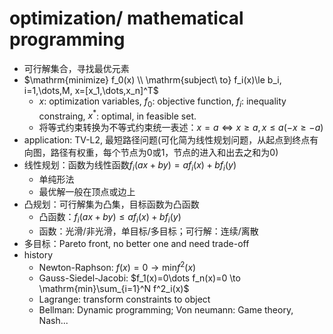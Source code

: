 # optimization/ mathematical programming
- 可行解集合，寻找最优元素
- $\mathrm{minimize} f_0(x) \\ \mathrm{subject\ to} f_i(x)\le b_i, i=1,\dots,M, x=[x_1,\dots,x_n]^T$
    - $x$: optimization variables, $f_0$: objective function, $f_i$: inequality constraing, $x^*$: optimal, in feasible set.
    - 将等式约束转换为不等式约束统一表述：$x=a \Leftrightarrow x\ge a, x\le a(-x\ge -a)$
- application: TV-L2, 最短路径问题(可化简为线性规划问题，从起点到终点有向图，路径有权重，每个节点为0或1，节点的进入和出去之和为0)
- 线性规划：函数为线性函数$f_i(ax+by)=af_i(x)+bf_i(y)$
    - 单纯形法
    - 最优解一般在顶点或边上
- 凸规划：可行解集为凸集，目标函数为凸函数
    - 凸函数：$f_i(ax+by)\le af_i(x)+bf_i(y)$
    - 函数：光滑/非光滑，单目标/多目标；可行解：连续/离散
- 多目标：Pareto front, no better one and need trade-off
- history
    - Newton-Raphson: $f(x)=0 \to \mathrm{min}f^2(x)$
    - Gauss-Siedel-Jacobi: $f_1(x)=0\dots f_n(x)=0 \to \mathrm{min}\sum_{i=1}^N f^2_i(x)$
    - Lagrange: transform constraints to object
    - Bellman: Dynamic programming; Von neumann: Game theory, Nash...